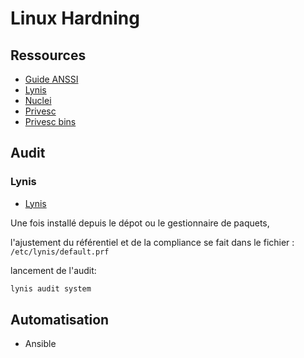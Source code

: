 # Linux Hardning

## Ressources

* [Guide ANSSI](https://cyber.gouv.fr/publications/recommandations-de-securite-relatives-un-systeme-gnulinux)
* [Lynis](https://cisofy.com/lynis/)
* [Nuclei](https://github.com/projectdiscovery/nuclei)
* [Privesc](https://github.com/carlospolop/PEASS-ng)
* [Privesc bins](https://gtfobins.github.io/)

## Audit

### Lynis

* [Lynis](https://github.com/CISOfy/lynis)

Une fois installé depuis le dépot ou le gestionnaire de paquets, 

l'ajustement du référentiel et de la compliance se fait dans le fichier : `/etc/lynis/default.prf`

lancement de l'audit:

```sh
lynis audit system
```

## Automatisation

* Ansible
